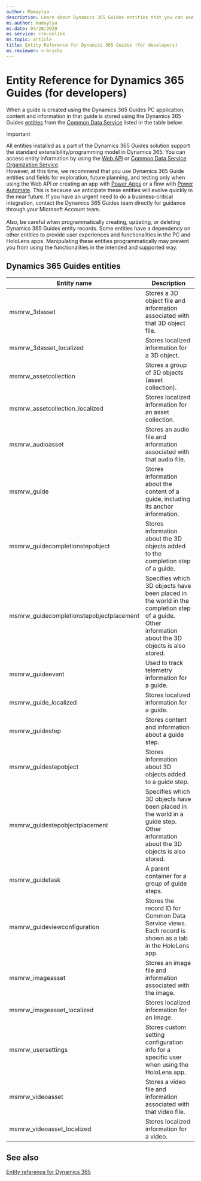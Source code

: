 ```yaml
---
author: Mamaylya
description: Learn about Dynamics 365 Guides entities that you can use to extend Dynamics 365 if you're a developer.
ms.author: mamaylya
ms.date: 04/28/2020
ms.service: crm-online
ms.topic: article
title: Entity Reference for Dynamics 365 Guides (for developers)
ms.reviewer: v-brycho
---
```


# Entity Reference for Dynamics 365 Guides (for developers)

When a guide is created using the Dynamics 365 Guides PC application, content and information in that guide is stored using the 
Dynamics 365 Guides [entities](https://docs.microsoft.com/powerapps/maker/common-data-service/entity-overview) from 
the [Common Data Service](https://docs.microsoft.com/powerapps/maker/common-data-service/data-platform-intro) listed in the table below.

>[!IMPORTANT]
>All entities installed as a part of the Dynamics 365 Guides solution support the standard extensibility/programming model in 
Dynamics 365. You can access entity information by using the [Web API](https://docs.microsoft.com/powerapps/developer/common-data-service/webapi/overview) 
or [Common Data Service Organization Service](https://docs.microsoft.com/powerapps/developer/common-data-service/org-service/overview).<br>However, 
at this time, we recommend that you use Dynamics 365 Guide entities and fields for exploration, future planning, and 
testing only when using the Web API or creating an app with [Power Apps](https://powerapps.microsoft.com/en-us/) or a flow with 
[Power Automate](https://flow.microsoft.com/en-us/). This is because we anticipate these entities will evolve quickly in the near future. 
If you have an urgent need to do a business-critical integration, contact the Dynamics 365 Guides team directly for guidance through 
your Microsoft Account team.<br><br>Also, be careful when programmatically creating, updating, or deleting Dynamics 365 Guides entity records. 
Some entities have a dependency on other entities to provide user experiences and functionalities in the PC and HoloLens apps. 
Manipulating these entities programmatically may prevent you from using the functionalities in the intended and supported way.

## Dynamics 365 Guides entities

|Entity name|Description|
|----------------------------------------------|--------------------------------------------------------------------------|
|msmrw_3dasset|Stores a 3D object file and information associated with that 3D object file.|
|msmrw_3dasset_localized|Stores localized information for a 3D object.|
|msmrw_assetcollection|Stores a group of 3D objects (asset collection).|
|msmrw_assetcollection_localized|Stores localized information for an asset collection.|
|msmrw_audioasset|Stores an audio file and information associated with that audio file.|
|msmrw_guide|Stores information about the content of a guide, including its anchor information.|
|msmrw_guidecompletionstepobject|Stores information about the 3D objects added to the completion step of a guide.|
|msmrw_guidecompletionstepobjectplacement|Specifies which 3D objects have been placed in the world in the completion step of a guide. Other information about the 3D objects is also stored.|
|msmrw_guideevent|Used to track telemetry information for a guide.|
|msmrw_guide_localized|Stores localized information for a guide.|
|msmrw_guidestep|Stores content and information about a guide step.|
|msmrw_guidestepobject|Stores information about 3D objects added to a guide step.|
|msmrw_guidestepobjectplacement|Specifies which 3D objects have been placed in the world in a guide step. Other information about the 3D objects is also stored.|
|msmrw_guidetask|A parent container for a group of guide steps.|
|msmrw_guideviewconfiguration|Stores the record ID for Common Data Service views. Each record is shown as a tab in the HoloLens app.|
|msmrw_imageasset|Stores an image file and information associated with the image.|
|msmrw_imageasset_localized|Stores localized information for an image. |
|msmrw_usersettings|Stores custom setting configuration info for a specific user when using the  HoloLens app.|
|msmrw_videoasset|Stores a video file and information associated with that video file.|
|msmrw_videoasset_localized|Stores localized information for a video.|

## See also

[Entity reference for Dynamics 365](https://docs.microsoft.com/dynamics365/customerengagement/on-premises/developer/about-entity-reference)
